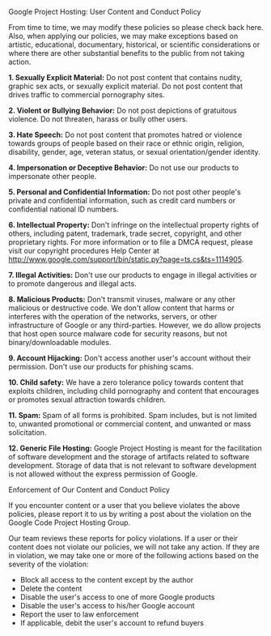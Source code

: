 Google Project Hosting: User Content and Conduct Policy

From time to time, we may modify these policies so please check back here. Also, when applying our policies, we may make exceptions based on artistic, educational, documentary, historical, or scientific considerations or where there are other substantial benefits to the public from not taking action.

**1\. Sexually Explicit Material:** Do not post content that contains nudity, graphic sex acts, or sexually explicit material. Do not post content that drives traffic to commercial pornography sites.

**2\. Violent or Bullying Behavior:** Do not post depictions of gratuitous violence. Do not threaten, harass or bully other users.

**3\. Hate Speech:** Do not post content that promotes hatred or violence towards groups of people based on their race or ethnic origin, religion, disability, gender, age, veteran status, or sexual orientation/gender identity.

**4\. Impersonation or Deceptive Behavior:** Do not use our products to impersonate other people.

**5\. Personal and Confidential Information:** Do not post other people's private and confidential information, such as credit card numbers or confidential national ID numbers.

**6\. Intellectual Property:** Don't infringe on the intellectual property rights of others, including patent, trademark, trade secret, copyright, and other proprietary rights. For more information or to file a DMCA request, please visit our copyright procedures Help Center at http://www.google.com/support/bin/static.py?page=ts.cs&ts=1114905.

**7\. Illegal Activities:** Don't use our products to engage in illegal activities or to promote dangerous and illegal acts.

**8\. Malicious Products:** Don't transmit viruses, malware or any other malicious or destructive code. We don't allow content that harms or interferes with the operation of the networks, servers, or other infrastructure of Google or any third-parties. However, we do allow projects that host open source malware code for security reasons, but not binary/downloadable modules.

**9\. Account Hijacking:** Don't access another user's account without their permission. Don't use our products for phishing scams.

**10\. Child safety:** We have a zero tolerance policy towards content that exploits children, including child pornography and content that encourages or promotes sexual attraction towards children.

**11\. Spam:** Spam of all forms is prohibited. Spam includes, but is not limited to, unwanted promotional or commercial content, and unwanted or mass solicitation.

**12\. Generic File Hosting:** Google Project Hosting is meant for the facilitation of software development and the storage of artifacts related to software development. Storage of data that is not relevant to software development is not allowed without the express permission of Google.

Enforcement of Our Content and Conduct Policy

If you encounter content or a user that you believe violates the above policies, please report it to us by writing a post about the violation on the Google Code Project Hosting Group.

Our team reviews these reports for policy violations. If a user or their content does not violate our policies, we will not take any action. If they are in violation, we may take one or more of the following actions based on the severity of the violation:

*   Block all access to the content except by the author
*   Delete the content
*   Disable the user's access to one of more Google products
*   Disable the user's access to his/her Google account
*   Report the user to law enforcement
*   If applicable, debit the user's account to refund buyers